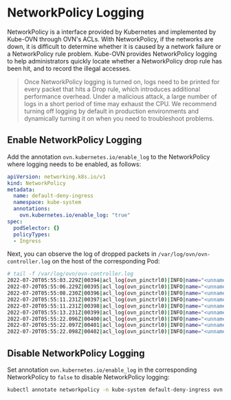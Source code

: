 # NetworkPolicy Logging

NetworkPolicy is a interface provided by Kubernetes and implemented by Kube-OVN through OVN's ACLs.
With NetworkPolicy, if the networks are down, it is difficult to determine whether it is caused by a network failure or a NetworkPolicy rule problem.
Kube-OVN provides NetworkPolicy logging to help administrators quickly locate whether a NetworkPolicy drop rule has been hit, 
and to record the illegal accesses.


> Once NetworkPolicy logging is turned on, logs need to be printed for every packet that hits a Drop rule, which introduces additional performance overhead.
> Under a malicious attack, a large number of logs in a short period of time may exhaust the CPU.
> We recommend turning off logging by default in production environments and dynamically turning it on when you need to troubleshoot problems.

## Enable NetworkPolicy Logging

Add the annotation `ovn.kubernetes.io/enable_log` to the NetworkPolicy where logging needs to be enabled, as follows:

```yaml
apiVersion: networking.k8s.io/v1
kind: NetworkPolicy
metadata:
  name: default-deny-ingress
  namespace: kube-system
  annotations:
    ovn.kubernetes.io/enable_log: "true"
spec:
  podSelector: {}
  policyTypes:
  - Ingress
```

Next, you can observe the log of dropped packets in `/var/log/ovn/ovn-controller.log` on the host of the corresponding Pod:

```bash
# tail -f /var/log/ovn/ovn-controller.log
2022-07-20T05:55:03.229Z|00394|acl_log(ovn_pinctrl0)|INFO|name="<unnamed>", verdict=drop, severity=warning, direction=to-lport: udp,vlan_tci=0x0000,dl_src=00:00:00:21:b7:d1,dl_dst=00:00:00:8d:0b:86,nw_src=10.16.0.10,nw_dst=10.16.0.7,nw_tos=0,nw_ecn=0,nw_ttl=63,tp_src=54343,tp_dst=53
2022-07-20T05:55:06.229Z|00395|acl_log(ovn_pinctrl0)|INFO|name="<unnamed>", verdict=drop, severity=warning, direction=to-lport: udp,vlan_tci=0x0000,dl_src=00:00:00:21:b7:d1,dl_dst=00:00:00:8d:0b:86,nw_src=10.16.0.9,nw_dst=10.16.0.7,nw_tos=0,nw_ecn=0,nw_ttl=63,tp_src=44187,tp_dst=53
2022-07-20T05:55:08.230Z|00396|acl_log(ovn_pinctrl0)|INFO|name="<unnamed>", verdict=drop, severity=warning, direction=to-lport: udp,vlan_tci=0x0000,dl_src=00:00:00:21:b7:d1,dl_dst=00:00:00:8d:0b:86,nw_src=10.16.0.10,nw_dst=10.16.0.7,nw_tos=0,nw_ecn=0,nw_ttl=63,tp_src=54274,tp_dst=53
2022-07-20T05:55:11.231Z|00397|acl_log(ovn_pinctrl0)|INFO|name="<unnamed>", verdict=drop, severity=warning, direction=to-lport: udp,vlan_tci=0x0000,dl_src=00:00:00:21:b7:d1,dl_dst=00:00:00:8d:0b:86,nw_src=10.16.0.9,nw_dst=10.16.0.7,nw_tos=0,nw_ecn=0,nw_ttl=63,tp_src=32778,tp_dst=53
2022-07-20T05:55:11.231Z|00398|acl_log(ovn_pinctrl0)|INFO|name="<unnamed>", verdict=drop, severity=warning, direction=to-lport: udp,vlan_tci=0x0000,dl_src=00:00:00:21:b7:d1,dl_dst=00:00:00:8d:0b:86,nw_src=10.16.0.9,nw_dst=10.16.0.7,nw_tos=0,nw_ecn=0,nw_ttl=63,tp_src=34188,tp_dst=53
2022-07-20T05:55:13.231Z|00399|acl_log(ovn_pinctrl0)|INFO|name="<unnamed>", verdict=drop, severity=warning, direction=to-lport: udp,vlan_tci=0x0000,dl_src=00:00:00:21:b7:d1,dl_dst=00:00:00:8d:0b:86,nw_src=10.16.0.10,nw_dst=10.16.0.7,nw_tos=0,nw_ecn=0,nw_ttl=63,tp_src=43290,tp_dst=53
2022-07-20T05:55:22.096Z|00400|acl_log(ovn_pinctrl0)|INFO|name="<unnamed>", verdict=drop, severity=warning, direction=to-lport: icmp,vlan_tci=0x0000,dl_src=00:00:00:6c:42:91,dl_dst=00:00:00:a5:d7:63,nw_src=10.16.0.9,nw_dst=10.16.0.10,nw_tos=0,nw_ecn=0,nw_ttl=64,icmp_type=8,icmp_code=0
2022-07-20T05:55:22.097Z|00401|acl_log(ovn_pinctrl0)|INFO|name="<unnamed>", verdict=drop, severity=warning, direction=to-lport: icmp,vlan_tci=0x0000,dl_src=00:00:00:6c:42:91,dl_dst=00:00:00:a5:d7:63,nw_src=10.16.0.9,nw_dst=10.16.0.10,nw_tos=0,nw_ecn=0,nw_ttl=64,icmp_type=8,icmp_code=0
2022-07-20T05:55:22.098Z|00402|acl_log(ovn_pinctrl0)|INFO|name="<unnamed>", verdict=drop, severity=warning, direction=to-lport: icmp,vlan_tci=0x0000,dl_src=00:00:00:6c:42:91,dl_dst=00:00:00:a5:d7:63,nw_src=10.16.0.9,nw_dst=10.16.0.10,nw_tos=0,nw_ecn=0,nw_ttl=64,icmp_type=8,icmp_code=0
```

## Disable NetworkPolicy Logging

Set annotation `ovn.kubernetes.io/enable_log` in the corresponding NetworkPolicy to `false` to disable NetworkPolicy logging:

```bash
kubectl annotate networkpolicy -n kube-system default-deny-ingress ovn.kubernetes.io/enable_log=false --overwrite
```
